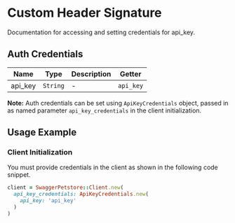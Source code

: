 
# Custom Header Signature



Documentation for accessing and setting credentials for api_key.

## Auth Credentials

| Name | Type | Description | Getter |
|  --- | --- | --- | --- |
| api_key | `String` | - | `api_key` |



**Note:** Auth credentials can be set using `ApiKeyCredentials` object, passed in as named parameter `api_key_credentials` in the client initialization.

## Usage Example

### Client Initialization

You must provide credentials in the client as shown in the following code snippet.

```ruby
client = SwaggerPetstore::Client.new(
  api_key_credentials: ApiKeyCredentials.new(
    api_key: 'api_key'
  )
)
```


